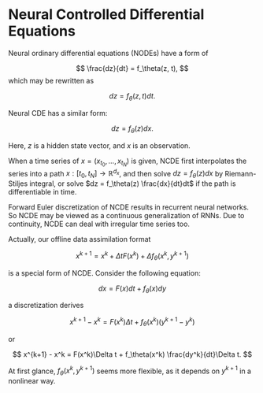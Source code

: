 # Neural Controlled Differential Equations

Neural ordinary differential equations (NODEs) have a form of

$$
    \frac{dz}{dt} = f_\theta(z, t),
$$
which may be rewritten as

$$
    dz = f_\theta(z, t)dt.
$$

Neural CDE has a similar form:

$$
    dz = f_\theta(z)dx.
$$

Here, $z$ is a hidden state vector, and $x$ is an observation.

When a time series of $x = (x_{t_0}, \dots, x_{t_N})$  is given, NCDE first interpolates the series into a path $x: [t_0, t_N] \rightarrow \mathbb{R}^{d_x}$, and then solve $dz = f_\theta(z) dx$ by Riemann-Stiljes integral, or solve $dz = f_\theta(z) \frac{dx}{dt}dt$ if the path is differentiable in time.

Forward Euler discretization of NCDE results in recurrent neural networks. So NCDE may be viewed as a continuous generalization of RNNs. Due to continuity, NCDE can deal with irregular time series too.

Actually, our offline data assimilation format

$$
    x^{k+1} = x^k + \Delta t F(x^k) + \Delta f_\theta(x^k, y^{k+1})
$$

is a special form of NCDE. Consider the following equation:

$$
    dx = F(x)dt + f_\theta(x)dy
$$

a discretization derives

$$
    x^{k+1} - x^k = F(x^k)\Delta t + f_\theta(x^k) (y^{k+1} - y^k)
$$

or

$$
    x^{k+1} - x^k = F(x^k)\Delta t + f_\theta(x^k) \frac{dy^k}{dt}\Delta t.
$$

At first glance, $f_\theta(x^k, y^{k+1})$ seems more flexible, as it depends on $y^{k+1}$ in a nonlinear way.
